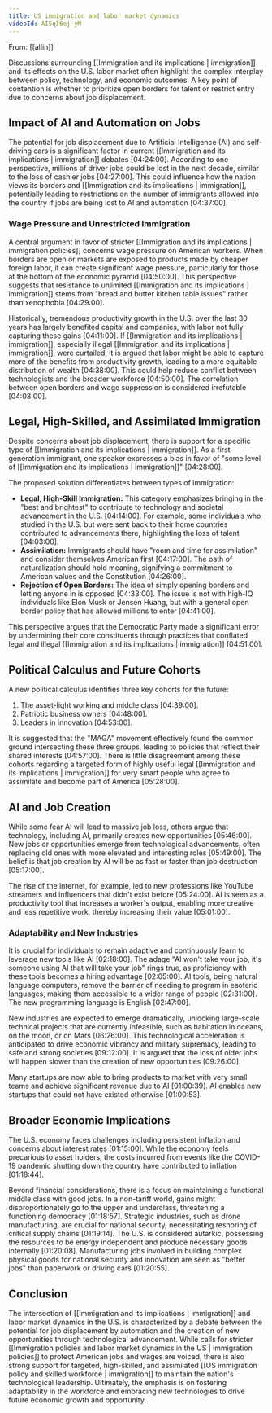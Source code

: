 ```yaml
---
title: US immigration and labor market dynamics
videoId: AI5qI6ej-yM
---
```


From: [[allin]] <br/> 

Discussions surrounding [[Immigration and its implications | immigration]] and its effects on the U.S. labor market often highlight the complex interplay between policy, technology, and economic outcomes. A key point of contention is whether to prioritize open borders for talent or restrict entry due to concerns about job displacement.

## Impact of AI and Automation on Jobs
The potential for job displacement due to Artificial Intelligence (AI) and self-driving cars is a significant factor in current [[Immigration and its implications | immigration]] debates <a class="yt-timestamp" data-t="04:24:00">[04:24:00]</a>.
According to one perspective, millions of driver jobs could be lost in the next decade, similar to the loss of cashier jobs <a class="yt-timestamp" data-t="04:27:00">[04:27:00]</a>. This could influence how the nation views its borders and [[Immigration and its implications | immigration]], potentially leading to restrictions on the number of immigrants allowed into the country if jobs are being lost to AI and automation <a class="yt-timestamp" data-t="04:37:00">[04:37:00]</a>.

### Wage Pressure and Unrestricted Immigration
A central argument in favor of stricter [[Immigration and its implications | immigration policies]] concerns wage pressure on American workers. When borders are open or markets are exposed to products made by cheaper foreign labor, it can create significant wage pressure, particularly for those at the bottom of the economic pyramid <a class="yt-timestamp" data-t="04:50:00">[04:50:00]</a>. This perspective suggests that resistance to unlimited [[Immigration and its implications | immigration]] stems from "bread and butter kitchen table issues" rather than xenophobia <a class="yt-timestamp" data-t="04:29:00">[04:29:00]</a>.

Historically, tremendous productivity growth in the U.S. over the last 30 years has largely benefited capital and companies, with labor not fully capturing these gains <a class="yt-timestamp" data-t="04:11:00">[04:11:00]</a>. If [[Immigration and its implications | immigration]], especially illegal [[Immigration and its implications | immigration]], were curtailed, it is argued that labor might be able to capture more of the benefits from productivity growth, leading to a more equitable distribution of wealth <a class="yt-timestamp" data-t="04:38:00">[04:38:00]</a>. This could help reduce conflict between technologists and the broader workforce <a class="yt-timestamp" data-t="04:50:00">[04:50:00]</a>. The correlation between open borders and wage suppression is considered irrefutable <a class="yt-timestamp" data-t="04:08:00">[04:08:00]</a>.

## Legal, High-Skilled, and Assimilated Immigration
Despite concerns about job displacement, there is support for a specific type of [[Immigration and its implications | immigration]]. As a first-generation immigrant, one speaker expresses a bias in favor of "some level of [[Immigration and its implications | immigration]]" <a class="yt-timestamp" data-t="04:28:00">[04:28:00]</a>.

The proposed solution differentiates between types of immigration:
*   **Legal, High-Skill Immigration:** This category emphasizes bringing in the "best and brightest" to contribute to technology and societal advancement in the U.S. <a class="yt-timestamp" data-t="04:14:00">[04:14:00]</a>. For example, some individuals who studied in the U.S. but were sent back to their home countries contributed to advancements there, highlighting the loss of talent <a class="yt-timestamp" data-t="04:03:00">[04:03:00]</a>.
*   **Assimilation:** Immigrants should have "room and time for assimilation" and consider themselves American first <a class="yt-timestamp" data-t="04:17:00">[04:17:00]</a>. The oath of naturalization should hold meaning, signifying a commitment to American values and the Constitution <a class="yt-timestamp" data-t="04:26:00">[04:26:00]</a>.
*   **Rejection of Open Borders:** The idea of simply opening borders and letting anyone in is opposed <a class="yt-timestamp" data-t="04:33:00">[04:33:00]</a>. The issue is not with high-IQ individuals like Elon Musk or Jensen Huang, but with a general open border policy that has allowed millions to enter <a class="yt-timestamp" data-t="04:41:00">[04:41:00]</a>.

This perspective argues that the Democratic Party made a significant error by undermining their core constituents through practices that conflated legal and illegal [[Immigration and its implications | immigration]] <a class="yt-timestamp" data-t="04:51:00">[04:51:00]</a>.

## Political Calculus and Future Cohorts
A new political calculus identifies three key cohorts for the future:
1.  The asset-light working and middle class <a class="yt-timestamp" data-t="04:39:00">[04:39:00]</a>.
2.  Patriotic business owners <a class="yt-timestamp" data-t="04:48:00">[04:48:00]</a>.
3.  Leaders in innovation <a class="yt-timestamp" data-t="04:53:00">[04:53:00]</a>.

It is suggested that the "MAGA" movement effectively found the common ground intersecting these three groups, leading to policies that reflect their shared interests <a class="yt-timestamp" data-t="04:57:00">[04:57:00]</a>. There is little disagreement among these cohorts regarding a targeted form of highly useful legal [[Immigration and its implications | immigration]] for very smart people who agree to assimilate and become part of America <a class="yt-timestamp" data-t="05:28:00">[05:28:00]</a>.

## AI and Job Creation
While some fear AI will lead to massive job loss, others argue that technology, including AI, primarily creates new opportunities <a class="yt-timestamp" data-t="05:46:00">[05:46:00]</a>.
New jobs or opportunities emerge from technological advancements, often replacing old ones with more elevated and interesting roles <a class="yt-timestamp" data-t="05:49:00">[05:49:00]</a>. The belief is that job creation by AI will be as fast or faster than job destruction <a class="yt-timestamp" data-t="05:17:00">[05:17:00]</a>.

The rise of the internet, for example, led to new professions like YouTube streamers and influencers that didn't exist before <a class="yt-timestamp" data-t="05:24:00">[05:24:00]</a>. AI is seen as a productivity tool that increases a worker's output, enabling more creative and less repetitive work, thereby increasing their value <a class="yt-timestamp" data-t="05:01:00">[05:01:00]</a>.

### Adaptability and New Industries
It is crucial for individuals to remain adaptive and continuously learn to leverage new tools like AI <a class="yt-timestamp" data-t="02:18:00">[02:18:00]</a>. The adage "AI won't take your job, it's someone using AI that will take your job" rings true, as proficiency with these tools becomes a hiring advantage <a class="yt-timestamp" data-t="02:05:00">[02:05:00]</a>. AI tools, being natural language computers, remove the barrier of needing to program in esoteric languages, making them accessible to a wider range of people <a class="yt-timestamp" data-t="02:31:00">[02:31:00]</a>. The new programming language is English <a class="yt-timestamp" data-t="02:47:00">[02:47:00]</a>.

New industries are expected to emerge dramatically, unlocking large-scale technical projects that are currently infeasible, such as habitation in oceans, on the moon, or on Mars <a class="yt-timestamp" data-t="06:26:00">[06:26:00]</a>. This technological acceleration is anticipated to drive economic vibrancy and military supremacy, leading to safe and strong societies <a class="yt-timestamp" data-t="09:12:00">[09:12:00]</a>. It is argued that the loss of older jobs will happen slower than the creation of new opportunities <a class="yt-timestamp" data-t="09:26:00">[09:26:00]</a>.

Many startups are now able to bring products to market with very small teams and achieve significant revenue due to AI <a class="yt-timestamp" data-t="01:00:39">[01:00:39]</a>. AI enables new startups that could not have existed otherwise <a class="yt-timestamp" data-t="01:00:53">[01:00:53]</a>.

## Broader Economic Implications
The U.S. economy faces challenges including persistent inflation and concerns about interest rates <a class="yt-timestamp" data-t="01:15:00">[01:15:00]</a>. While the economy feels precarious to asset holders, the costs incurred from events like the COVID-19 pandemic shutting down the country have contributed to inflation <a class="yt-timestamp" data-t="01:18:44">[01:18:44]</a>.

Beyond financial considerations, there is a focus on maintaining a functional middle class with good jobs. In a non-tariff world, gains might disproportionately go to the upper and underclass, threatening a functioning democracy <a class="yt-timestamp" data-t="01:18:57">[01:18:57]</a>. Strategic industries, such as drone manufacturing, are crucial for national security, necessitating reshoring of critical supply chains <a class="yt-timestamp" data-t="01:19:14">[01:19:14]</a>. The U.S. is considered autarkic, possessing the resources to be energy independent and produce necessary goods internally <a class="yt-timestamp" data-t="01:20:08">[01:20:08]</a>. Manufacturing jobs involved in building complex physical goods for national security and innovation are seen as "better jobs" than paperwork or driving cars <a class="yt-timestamp" data-t="01:20:55">[01:20:55]</a>.

## Conclusion
The intersection of [[Immigration and its implications | immigration]] and labor market dynamics in the U.S. is characterized by a debate between the potential for job displacement by automation and the creation of new opportunities through technological advancement. While calls for stricter [[Immigration policies and labor market dynamics in the US | immigration policies]] to protect American jobs and wages are voiced, there is also strong support for targeted, high-skilled, and assimilated [[US immigration policy and skilled workforce | immigration]] to maintain the nation's technological leadership. Ultimately, the emphasis is on fostering adaptability in the workforce and embracing new technologies to drive future economic growth and opportunity.